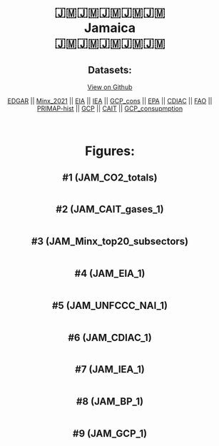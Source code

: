 
<center>
<h1 align="center">
🇯🇲🇯🇲🇯🇲🇯🇲🇯🇲
<br>
Jamaica
<br>
🇯🇲🇯🇲🇯🇲🇯🇲🇯🇲
</h1>
<h2>Datasets:</h2>
<p><a href="https://github.com/dquintani/GreenhouseData/tree/master/country_data/JAM_Jamaica/data">View on Github</a>
<br></p><p><a href="data/JAM_EDGAR.csv">EDGAR</a> || <a href="data/JAM_Minx_2021.csv">Minx_2021</a> || <a href="data/JAM_EIA.csv">EIA</a> || <a href="data/JAM_IEA.csv">IEA</a> || <a href="data/JAM_GCP_cons.csv">GCP_cons</a> || <a href="data/JAM_EPA.csv">EPA</a> || <a href="data/JAM_CDIAC.csv">CDIAC</a> || <a href="data/JAM_FAO.csv">FAO</a> || <a href="data/JAM_PRIMAP-hist.csv">PRIMAP-hist</a> || <a href="data/JAM_GCP.csv">GCP</a> || <a href="data/JAM_CAIT.csv">CAIT</a> || <a href="data/JAM_GCP_consupmption.csv">GCP_consupmption</a></p><p><br></p>
<h1>Figures:</h1><h2>#1 (JAM_CO2_totals)</h2>
<p><img alt="" src="figures/JAM_CO2_totals.png" /></p><h2>#2 (JAM_CAIT_gases_1)</h2>
<p><img alt="" src="figures/JAM_CAIT_gases_1.png" /></p><h2>#3 (JAM_Minx_top20_subsectors)</h2>
<p><img alt="" src="figures/JAM_Minx_top20_subsectors.png" /></p><h2>#4 (JAM_EIA_1)</h2>
<p><img alt="" src="figures/JAM_EIA_1.png" /></p><h2>#5 (JAM_UNFCCC_NAI_1)</h2>
<p><img alt="" src="figures/JAM_UNFCCC_NAI_1.png" /></p><h2>#6 (JAM_CDIAC_1)</h2>
<p><img alt="" src="figures/JAM_CDIAC_1.png" /></p><h2>#7 (JAM_IEA_1)</h2>
<p><img alt="" src="figures/JAM_IEA_1.png" /></p><h2>#8 (JAM_BP_1)</h2>
<p><img alt="" src="figures/JAM_BP_1.png" /></p><h2>#9 (JAM_GCP_1)</h2>
<p><img alt="" src="figures/JAM_GCP_1.png" /></p>